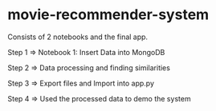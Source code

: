 # movie-recommender-system

Consists of 2 notebooks and the final app.

Step 1 => Notebook 1: Insert Data into MongoDB


Step 2 => Data processing and finding similarities


Step 3 => Export files and Import into app.py


Step 4 => Used the processed data to demo the system


